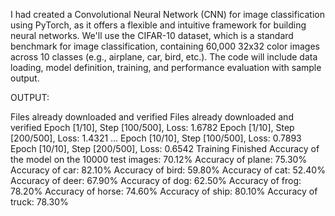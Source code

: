 I had created a Convolutional Neural Network (CNN) for image classification using PyTorch, as it offers a flexible and intuitive framework for building neural networks. We'll use the CIFAR-10 dataset, which is a standard benchmark for image classification, containing 60,000 32x32 color images across 10 classes (e.g., airplane, car, bird, etc.). The code will include data loading, model definition, training, and performance evaluation with sample output.


OUTPUT:

Files already downloaded and verified
Files already downloaded and verified
Epoch [1/10], Step [100/500], Loss: 1.6782
Epoch [1/10], Step [200/500], Loss: 1.4321
...
Epoch [10/10], Step [100/500], Loss: 0.7893
Epoch [10/10], Step [200/500], Loss: 0.6542
Training Finished
Accuracy of the model on the 10000 test images: 70.12%
Accuracy of plane: 75.30%
Accuracy of car: 82.10%
Accuracy of bird: 59.80%
Accuracy of cat: 52.40%
Accuracy of deer: 67.90%
Accuracy of dog: 62.50%
Accuracy of frog: 78.20%
Accuracy of horse: 74.60%
Accuracy of ship: 80.10%
Accuracy of truck: 78.30%
